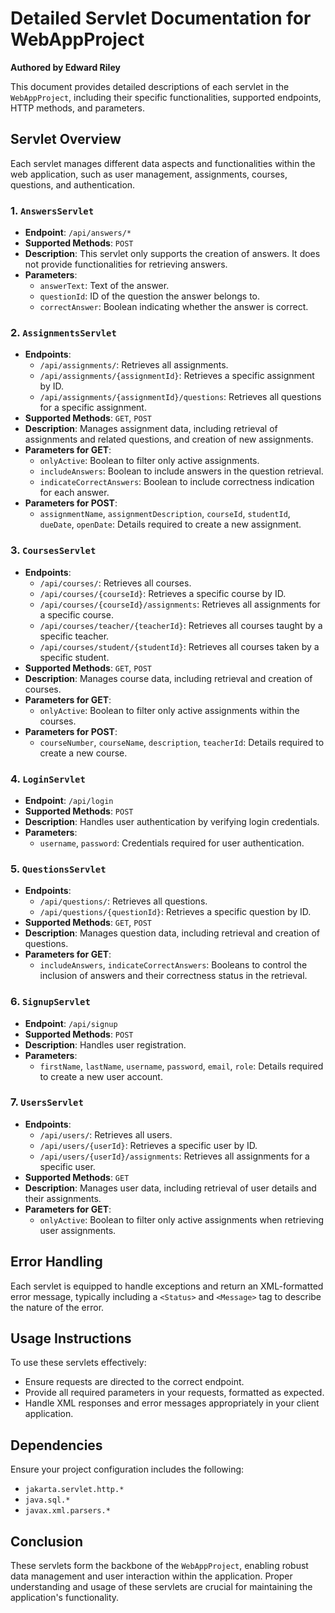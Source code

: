 # Detailed Servlet Documentation for WebAppProject
**Authored by Edward Riley**

This document provides detailed descriptions of each servlet in the `WebAppProject`, including their specific functionalities, supported endpoints, HTTP methods, and parameters.

## Servlet Overview

Each servlet manages different data aspects and functionalities within the web application, such as user management, assignments, courses, questions, and authentication.

### 1. `AnswersServlet`
- **Endpoint**: `/api/answers/*`
- **Supported Methods**: `POST`
- **Description**: This servlet only supports the creation of answers. It does not provide functionalities for retrieving answers.
- **Parameters**:
  - `answerText`: Text of the answer.
  - `questionId`: ID of the question the answer belongs to.
  - `correctAnswer`: Boolean indicating whether the answer is correct.

### 2. `AssignmentsServlet`
- **Endpoints**:
  - `/api/assignments/`: Retrieves all assignments.
  - `/api/assignments/{assignmentId}`: Retrieves a specific assignment by ID.
  - `/api/assignments/{assignmentId}/questions`: Retrieves all questions for a specific assignment.
- **Supported Methods**: `GET`, `POST`
- **Description**: Manages assignment data, including retrieval of assignments and related questions, and creation of new assignments.
- **Parameters for GET**:
  - `onlyActive`: Boolean to filter only active assignments.
  - `includeAnswers`: Boolean to include answers in the question retrieval.
  - `indicateCorrectAnswers`: Boolean to include correctness indication for each answer.
- **Parameters for POST**:
  - `assignmentName`, `assignmentDescription`, `courseId`, `studentId`, `dueDate`, `openDate`: Details required to create a new assignment.

### 3. `CoursesServlet`
- **Endpoints**:
  - `/api/courses/`: Retrieves all courses.
  - `/api/courses/{courseId}`: Retrieves a specific course by ID.
  - `/api/courses/{courseId}/assignments`: Retrieves all assignments for a specific course.
  - `/api/courses/teacher/{teacherId}`: Retrieves all courses taught by a specific teacher.
  - `/api/courses/student/{studentId}`: Retrieves all courses taken by a specific student.
- **Supported Methods**: `GET`, `POST`
- **Description**: Manages course data, including retrieval and creation of courses.
- **Parameters for GET**:
  - `onlyActive`: Boolean to filter only active assignments within the courses.
- **Parameters for POST**:
  - `courseNumber`, `courseName`, `description`, `teacherId`: Details required to create a new course.

### 4. `LoginServlet`
- **Endpoint**: `/api/login`
- **Supported Methods**: `POST`
- **Description**: Handles user authentication by verifying login credentials.
- **Parameters**:
  - `username`, `password`: Credentials required for user authentication.

### 5. `QuestionsServlet`
- **Endpoints**:
  - `/api/questions/`: Retrieves all questions.
  - `/api/questions/{questionId}`: Retrieves a specific question by ID.
- **Supported Methods**: `GET`, `POST`
- **Description**: Manages question data, including retrieval and creation of questions.
- **Parameters for GET**:
  - `includeAnswers`, `indicateCorrectAnswers`: Booleans to control the inclusion of answers and their correctness status in the retrieval.

### 6. `SignupServlet`
- **Endpoint**: `/api/signup`
- **Supported Methods**: `POST`
- **Description**: Handles user registration.
- **Parameters**:
  - `firstName`, `lastName`, `username`, `password`, `email`, `role`: Details required to create a new user account.

### 7. `UsersServlet`
- **Endpoints**:
  - `/api/users/`: Retrieves all users.
  - `/api/users/{userId}`: Retrieves a specific user by ID.
  - `/api/users/{userId}/assignments`: Retrieves all assignments for a specific user.
- **Supported Methods**: `GET`
- **Description**: Manages user data, including retrieval of user details and their assignments.
- **Parameters for GET**:
  - `onlyActive`: Boolean to filter only active assignments when retrieving user assignments.

## Error Handling

Each servlet is equipped to handle exceptions and return an XML-formatted error message, typically including a `<Status>` and `<Message>` tag to describe the nature of the error.

## Usage Instructions

To use these servlets effectively:
- Ensure requests are directed to the correct endpoint.
- Provide all required parameters in your requests, formatted as expected.
- Handle XML responses and error messages appropriately in your client application.

## Dependencies

Ensure your project configuration includes the following:
- `jakarta.servlet.http.*`
- `java.sql.*`
- `javax.xml.parsers.*`

## Conclusion

These servlets form the backbone of the `WebAppProject`, enabling robust data management and user interaction within the application. Proper understanding and usage of these servlets are crucial for maintaining the application's functionality.
